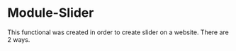 # Module-Slider
This functional was created in order to create slider on a website. There are 2 ways.
